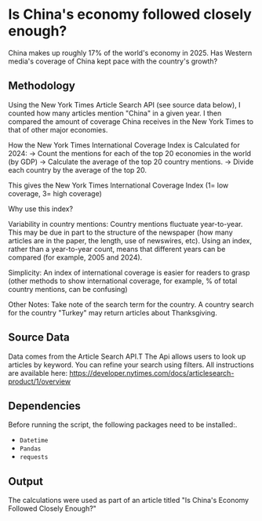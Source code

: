 # Is China's economy followed closely enough?
China makes up roughly 17% of the world's economy in 2025. Has Western media's coverage of China kept pace with the country's growth? 

##  Methodology
Using the New York Times Article Search API (see source data below), I counted how many articles mention "China" in a given year. I then compared the amount of coverage China receives in the New York Times to that of other major economies. 

How the New York Times International Coverage Index is Calculated for 2024:
-> Count the mentions for each of the top 20 economies in the world (by GDP)
-> Calculate the average of the top 20 country mentions. 
-> Divide each country by the average of the top 20. 

This gives the New York Times International Coverage Index (1= low coverage, 3= high coverage) 

Why use this index? 

Variability in country mentions: Country mentions fluctuate year-to-year. This may be due in part to the structure of the newspaper (how many articles are in the paper, the length, use of newswires, etc). Using an index, rather than a year-to-year count, means that different years can be compared (for example, 2005 and 2024). 

Simplicity: An index of international coverage is easier for readers to grasp (other methods to show international coverage, for example, % of total country mentions, can be confusing)

Other Notes: Take note of the search term for the country. A country search for the country "Turkey" may return articles about Thanksgiving. 


##  Source Data 
Data comes from the Article Search API.T The Api allows users to look up articles by keyword. You can refine your search using filters.
All instructions are available here: https://developer.nytimes.com/docs/articlesearch-product/1/overview

## Dependencies
Before running the script, the following packages need to be installed:.

- `Datetime`
- `Pandas`
- `requests`

##  Output
The calculations were used as part of an article titled "Is China's Economy Followed Closely Enough?"

